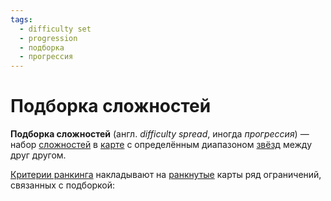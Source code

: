 ```yaml
---
tags:
  - difficulty set
  - progression
  - подборка
  - прогрессия
---
```


# Подборка сложностей

**Подборка сложностей** (англ. *difficulty spread*, иногда *прогрессия*) — набор [сложностей](/wiki/Beatmap/Difficulty) в [карте](/wiki/Beatmap) с определённым диапазоном [звёзд](/wiki/Beatmap/Star_rating) между друг другом.

[Критерии ранкинга](/wiki/Ranking_criteria) накладывают на [ранкнутые](/wiki/Beatmap/Category#ranked) карты ряд ограничений, связанных с подборкой:

